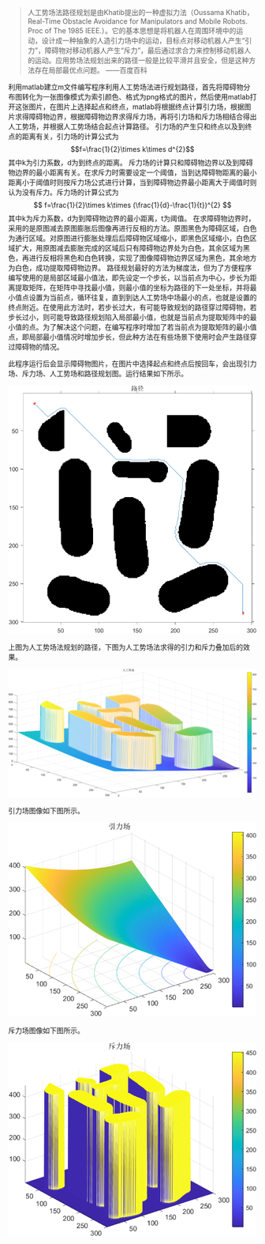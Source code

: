 > 人工势场法路径规划是由Khatib提出的一种虚拟力法（Oussama Khatib，Real-Time Obstacle Avoidance for Manipulators and Mobile Robots. Proc of The 1985 IEEE.）。它的基本思想是将机器人在周围环境中的运动，设计成一种抽象的人造引力场中的运动，目标点对移动机器人产生“引力”，障碍物对移动机器人产生“斥力”，最后通过求合力来控制移动机器人的运动。应用势场法规划出来的路径一般是比较平滑并且安全，但是这种方法存在局部最优点问题。
> ——百度百科

利用matlab建立m文件编写程序利用人工势场法进行规划路径，首先将障碍物分布图转化为一张图像模式为索引颜色、格式为png格式的图片，然后使用matlab打开这张图片，在图片上选择起点和终点，matlab将根据终点计算引力场，根据图片求得障碍物边界，根据障碍物边界求得斥力场，再将引力场和斥力场相结合得出人工势场，并根据人工势场结合起点计算路径。
引力场的产生只和终点以及到终点的距离有关，引力场的计算公式为
$$f=\frac{1}{2}\times k\times d^{2}$$
其中k为引力系数，d为到终点的距离。
斥力场的计算只和障碍物边界以及到障碍物边界的最小距离有关。在求斥力时需要设定一个阈值，当到达障碍物距离的最小距离小于阈值时则按斥力场公式进行计算，当到障碍物边界最小距离大于阈值时则认为没有斥力。斥力场的计算公式为
$$
f=\frac{1}{2}\times k\times (\frac{1}{d}-\frac{1}{t})^{2}
$$
其中k为斥力系数，d为到障碍物边界的最小距离，t为阈值。
在求障碍物边界时，采用的是原图减去原图膨胀后图像再进行反相的方法。原图黑色为障碍区域，白色为通行区域。对原图进行膨胀处理后后障碍物区域缩小，即黑色区域缩小，白色区域扩大，用原图减去膨胀完成的区域后只有障碍物边界处为白色，其余区域为黑色，再进行反相将黑色和白色转换，实现了图像障碍物边界区域为黑色，其余地方为白色，成功提取障碍物边界。
路径规划最好的方法为梯度法，但为了方便程序编写使用的是局部区域最小值法，即先设定一个步长，以当前点为中心，步长为距离提取矩阵，在矩阵中寻找最小值，则最小值的坐标为路径的下一处坐标，并将最小值点设置为当前点，循环往复，直到到达人工势场中场最小的点，也就是设置的终点附近。在使用此方法时，若步长过大，有可能导致规划的路径穿过障碍物，若步长过小，则可能导致路径规划陷入局部最小值，也就是当前点为提取矩阵中的最小值的点。为了解决这个问题，在编写程序时增加了若当前点为提取矩阵的最小值点，即局部最小值情况时增加步长，但此种方法在有些场景下使用时会产生路径穿过障碍物的情况。

此程序运行后会显示障碍物图片，在图片中选择起点和终点后按回车，会出现引力场、斥力场、人工势场和路径规划图。运行结果如下所示。

![轨迹](https://github.com/Maxwell-Rabbit/Path-planning-method-based-on-artificial-potential-field/blob/main/photo/%E8%BD%A8%E8%BF%B9.png)

上图为人工势场法规划的路径，下图为人工势场法求得的引力和斥力叠加后的效果。

![势场](https://github.com/Maxwell-Rabbit/Path-planning-method-based-on-artificial-potential-field/blob/main/photo/%E5%8A%BF%E5%9C%BA.png)

引力场图像如下图所示。

![引力](https://github.com/Maxwell-Rabbit/Path-planning-method-based-on-artificial-potential-field/blob/main/photo/%E5%BC%95%E5%8A%9B.png)

斥力场图像如下图所示。

![斥力png](https://github.com/Maxwell-Rabbit/Path-planning-method-based-on-artificial-potential-field/blob/main/photo/%E6%96%A5%E5%8A%9Bpng.png)
